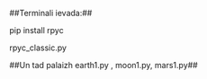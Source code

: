 ##Terminali ievada:##

pip install rpyc

rpyc_classic.py

##Un tad palaizh earth1.py , moon1.py, mars1.py##
